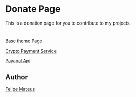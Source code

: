 
# Donate Page

This is a donation page for you to contribute to my projects.

#

[Base theme Page](https://codepen.io/dspstudio/pen/mERQWw)

[Crypto Payment Service](https://depay.fi/documentation/donations)

[Payapal Api](https://developer.paypal.com/docs/checkout/standard/integrate/)
  
## Author

[Felipe Mateus](https://felipemateus.com)
